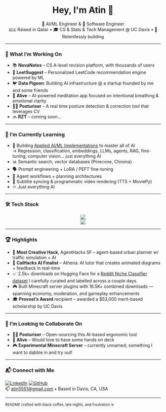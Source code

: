 <h1 align="center">Hey, I'm Atin 👋</h1>
<p align="center">
  🧠 AI/ML Engineer & 🧰 Software Engineer <br />
  🇶🇦 Raised in Qatar • 🎓 CS & Stats & Tech Management @ UC Davis • 🌱 Relentlessly building
</p>

---

### 🚀 What I’m Working On

- 📚 **NovaNotes** – CS A-level revision platform, with thousands of users
- 🤖 **LeetSuggest** – Personalized LeetCode recommendation engine powered by ML
- 🐦 **Data Pigeon**: Building AI infrastructure @ a startup founded by me and some friends
- 🧘 **Alive** – AI-powered meditation app focused on intentional breathing & emotional clarity
- 🧍‍♂️ **Posturiser** – A real time posture detection & correction tool that leverages CV
- 🔜 **RZT** – coming soon...
<!-- - 🏀 **Sports Analytics CV** – Tracks players across clips to map performance across plays  -->

---

### 🌱 I’m Currently Learning

- 🧠 Building [Applied AI/ML Implementations](https://github.com/atin5551/Applied-AI-ML-Implementations) to master all of AI  
  → Regression, classification, embeddings, LLMs, agents, RAG, fine-tuning, computer vision... just everything AI  
- 📊 Semantic search, vector databases (Pinecone, Chroma)  
- 🗣️ Prompt engineering + LoRA / PEFT fine-tuning  
- 🧠 Agent workflows + planning architectures  
- 🎥 Subtitle syncing & programmatic video rendering (TTS + MoviePy)
- ♾️ Just everything AI

---

### 🛠️ Tech Stack

<p align="center">
  <img src="https://skillicons.dev/icons?i=py,cpp,java,js,react,nextjs,fastapi,mongodb,postgres,git,github,linux,vscode&perline=8" /><br/>
  <img src="https://skillicons.dev/icons?i=tensorflow,pytorch,scikit-learn,opencv,huggingface,langchain&perline=8" />
</p>

---

### 🏆 Highlights

- 🥇 **Most Creative Hack**, AgentHacks SF – agent-based urban planner w/ traffic simulation + AI  
- 🧠 **CalHacks AI Finalist** – Athena: AI tutor that creates animated diagrams + feedback in real-time
- 📈 2.5k+ downloads on Hugging Face for a [Reddit Niche Classifier dataset](http://huggingface.co/datasets/atin5551/reddit-story-niche-classification-dataset/) I carefully curated and labelled across a couple days.
- 🎮 Built Minecraft server plugins with 16.5K+ combined downloads — spanning economy, moderation, and gameplay enhancements
- 🎓 **Provost’s Award** recipient – awarded a \$53,000 merit-based scholarship by UC Davis  

---

### 🤝 I’m Looking to Collaborate On

- 🧍‍♂️ **Posturiser** – Open-sourcing this AI-based ergonomic tool
- 🧘 **Alive** – Would love to have some hands on deck
- 🎮 **Experimental Minecraft Server** – currently unnamed; something I want to dabble in and try out!

---

### 📬 Connect with Me

[![LinkedIn](https://img.shields.io/badge/LinkedIn-blue?logo=linkedin&style=flat)](https://www.linkedin.com/in/atin-kumar-singh-125831216/)
[![GitHub](https://img.shields.io/badge/GitHub-grey?logo=github&style=flat)](https://github.com/AtinChing)  
📫 atin5551@gmail.com • Based in Davis, CA, USA

---

<sub>README crafted with black coffee, late nights, and frustration ☕</sub>

